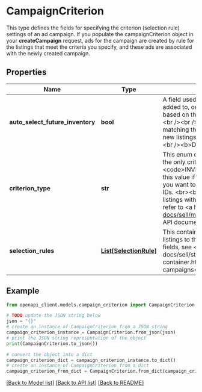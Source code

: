 # CampaignCriterion

This type defines the fields for specifying the criterion (selection rule) settings of an ad campaign. If you populate the campaignCriterion object in your <b>createCampaign</b> request, ads for the campaign are created by rule for the listings that meet the criteria you specify, and these ads are associated with the newly created campaign.

## Properties

Name | Type | Description | Notes
------------ | ------------- | ------------- | -------------
**auto_select_future_inventory** | **bool** | A field used to indicate whether listings shall be automatically added to, or removed from, a Promoted Listings campaign based on the rules that have been configured for the campaign.&lt;br /&gt;&lt;br /&gt;If set to &lt;code&gt;true&lt;/code&gt;, eBay adds all listings matching the campaign criterion to the campaign, including any new listings created from the items in a seller&#39;s inventory.&lt;br /&gt;&lt;br /&gt;&lt;b&gt;Default:&lt;/b&gt; &lt;code&gt;false&lt;/code&gt; | [optional] 
**criterion_type** | **str** | This enum defines the criterion (selection rule) types. Currently, the only criterion type supported is &lt;code&gt;INVENTORY_PARTITION&lt;/code&gt;, and you must specify this value if you manage your items with the Inventory API and you want to include items based on their inventory reference IDs.  &lt;br&gt;&lt;br&gt;Do not include this field if you manage your listings with Trading API/legacy model. For implementation help, refer to &lt;a href&#x3D;&#39;https://developer.ebay.com/api-docs/sell/marketing/types/pls:CriterionTypeEnum&#39;&gt;eBay API documentation&lt;/a&gt; | [optional] 
**selection_rules** | [**List[SelectionRule]**](SelectionRule.md) | This container shows all of the rules/inclusion filters used to add listings to the campaign. For information on using the contained fields, see &lt;a href&#x3D; \&quot;/api-docs/sell/static/marketing/using-the-selectionrules-container.html#Campaign \&quot;&gt;Promoted Listing campaigns&lt;/a&gt;. | [optional] 

## Example

```python
from openapi_client.models.campaign_criterion import CampaignCriterion

# TODO update the JSON string below
json = "{}"
# create an instance of CampaignCriterion from a JSON string
campaign_criterion_instance = CampaignCriterion.from_json(json)
# print the JSON string representation of the object
print(CampaignCriterion.to_json())

# convert the object into a dict
campaign_criterion_dict = campaign_criterion_instance.to_dict()
# create an instance of CampaignCriterion from a dict
campaign_criterion_from_dict = CampaignCriterion.from_dict(campaign_criterion_dict)
```
[[Back to Model list]](../README.md#documentation-for-models) [[Back to API list]](../README.md#documentation-for-api-endpoints) [[Back to README]](../README.md)


